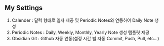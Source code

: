 ## My Settings
1. Calender : 달력 형태로 일자 제공 및 Periodic Notes와 연동하여 Daily Note 생성
2. Periodic Notes : Daily, Weekly, Monthly, Yearly Note 생성 탬플릿 제공
3. Obsidian Git : Github 자동 연동(설정 시간 별 자동 Commit, Push, Pull, etc...)